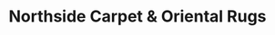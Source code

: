 ---
title: "Northside Carpet & Oriental Rugs"
url: /pittsburgh/northside-carpet-und-oriental-rugs/
shop: Teppiche
---